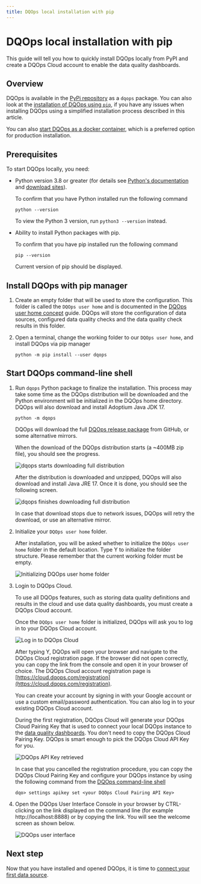 ```yaml
---
title: DQOps local installation with pip
---
```

# DQOps local installation with pip
This guide will tell you how to quickly install DQOps locally from PyPI and create a DQOps Cloud account to enable the data quality dashboards.

## Overview
DQOps is available in the  [PyPi repository](https://pypi.org/project/dqops/) as a `dqops` package. 
You can also look at the [installation of DQOps using `pip`](../dqops-installation/install-dqops-using-pip.md),
if you have any issues when installing DQOps using a simplified installation process described in this article.

You can also [start DQOps as a docker container](../dqops-installation/run-dqops-as-docker-container.md), which is
a preferred option for production installation.


## Prerequisites

To start DQOps locally, you need:

  - Python version 3.8 or greater (for details see [Python's documentation](https://www.python.org/doc/) and [download sites](https://www.python.org/downloads/)).

    To confirm that you have Python installed run the following command

    ```
    python --version
    ```
    
    To view the Python 3 version, run `python3 --version` instead.


  - Ability to install Python packages with pip.
    
    To confirm that you have pip installed run the following command

    ```
    pip --version
    ```
    
    Current version of pip should be displayed.


## Install DQOps with pip manager

1. Create an empty folder that will be used to store the configuration. 
   This folder is called the `DQOps user home` and is documented in the
   [DQOps user home concept](../dqo-concepts/dqops-user-home-folder.md) guide.
   DQOps will store the configuration of data sources, configured data quality checks and the data quality check
   results in this folder.

2. Open a terminal, change the working folder to our `DQOps user home`, and install DQOps via pip manager

    ```
    python -m pip install --user dqops
    ```


## Start DQOps command-line shell

1.  Run `dqops` Python package to finalize the installation. This process may take some time as the DQOps distribution will be downloaded
    and the Python environment will be initialized in the DQOps home directory. DQOps will also download and install Adoptium Java JDK 17.

    ```
    python -m dqops
    ```

    DQOps will download the full [DQOps release package](../dqops-installation/install-dqops-from-release-package.md)
    from GitHub, or some alternative mirrors.

    When the download of the DQOps distribution starts (a ~400MB zip file), you should see the progress.

    ![dqops starts downloading full distribution](https://dqops.com/docs/images/getting-started/dqops-download-by-pip-started-min.png)

    After the distribution is downloaded and unzipped, DQOps will also download and install Java JRE 17.
    Once it is done, you should see the following screen.

    ![dqops finishes downloading full distribution](https://dqops.com/docs/images/getting-started/dqops-download-by-pip-finished-min.png)

    In case that download stops due to network issues, DQOps will retry the download, or use an alternative mirror.

2.  Initialize your `DQOps user home` folder.

    After installation, you will be asked whether to initialize the `DQOps user home` folder in the default location. 
    Type Y to initialize the folder structure. Please remember that the current working folder must be empty.  

    ![Initializing DQOps user home folder](https://dqops.com/docs/images/getting-started/initializing-user-home-folder2.png)

3.  Login to DQOps Cloud.
   
    To use all DQOps features, such as storing data quality definitions and results in the cloud and use data quality dashboards, you
    must create a DQOps Cloud account.

    Once the `DQOps user home` folder is initialized, DQOps will ask you to log in to your DQOps Cloud account.

    ![Log in to DQOps Cloud](https://dqops.com/docs/images/getting-started/log-in-to-dqops-cloud3.png)

    After typing Y, DQOps will open your browser and navigate to the DQOps Cloud registration page.
    If the browser did not open correctly, you can copy the link from the console and open it in your browser of choice.
    The DQOps Cloud account registration page is [https://cloud.dqops.com/registration](https://cloud.dqops.com/registration).

    You can create your account by signing in with your Google account or use a custom email/password authentication.
    You can also log in to your existing DQOps Cloud account.

    During the first registration, DQOps Cloud will generate your DQOps Cloud Pairing Key that is used to connect your local
    DQOps instance to the [data quality dashboards](../dqo-concepts/types-of-data-quality-dashboards.md).
    You don't need to copy the DQOps Cloud Pairing Key. DQOps is smart enough to pick the DQOps Cloud API Key for you.

    ![DQOps API Key retrieved](https://dqops.com/docs/images/getting-started/dqops-api-key-retrieved.png)

    In case that you cancelled the registration procedure, you can copy the DQOps Cloud Pairing Key and configure your DQOps instance
    by using the following command from the [DQOps command-line shell](../dqo-concepts/command-line-interface.md)

    ```
    dqo> settings apikey set <your DQOps Cloud Pairing API Key>
    ```

4.  Open the DQOps User Interface Console in your browser by CTRL-clicking on the link displayed on the command line (for example http://localhost:8888) 
    or by copying the link. You will see the welcome screen as shown below. 

    ![DQOps user interface](https://dqops.com/docs/images/getting-started/dqops-user-interface.png)

## Next step

Now that you have installed and opened DQOps, it is time to
[connect your first data source](add-data-source-connection.md).